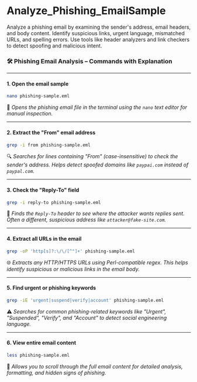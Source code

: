 # Analyze_Phishing_EmailSample
Analyze a phishing email by examining the sender's address, email headers, and body content. Identify suspicious links, urgent language, mismatched URLs, and spelling errors. Use tools like header analyzers and link checkers to detect spoofing and malicious intent.


### 🛠️ **Phishing Email Analysis – Commands with Explanation**

---

#### 1. **Open the email sample**

```bash
nano phishing-sample.eml
```

📝 *Opens the phishing email file in the terminal using the `nano` text editor for manual inspection.*

---

#### 2. **Extract the "From" email address**

```bash
grep -i from phishing-sample.eml
```

🔍 *Searches for lines containing "From" (case-insensitive) to check the sender's address. Helps detect spoofed domains like `paypai.com` instead of `paypal.com`.*

---

#### 3. **Check the "Reply-To" field**

```bash
grep -i reply-to phishing-sample.eml
```

🎯 *Finds the `Reply-To` header to see where the attacker wants replies sent. Often a different, suspicious address like `attacker@fake-site.com`.*

---

#### 4. **Extract all URLs in the email**

```bash
grep -oP 'http[s]?:\/\/[^"]+' phishing-sample.eml
```

🌐 *Extracts any HTTP/HTTPS URLs using Perl-compatible regex. This helps identify suspicious or malicious links in the email body.*

---

#### 5. **Find urgent or phishing keywords**

```bash
grep -iE 'urgent|suspend|verify|account' phishing-sample.eml
```

⚠️ *Searches for common phishing-related keywords like "Urgent", "Suspended", "Verify", and "Account" to detect social engineering language.*

---

#### 6. **View entire email content**

```bash
less phishing-sample.eml
```

📖 *Allows you to scroll through the full email content for detailed analysis, formatting, and hidden signs of phishing.*






